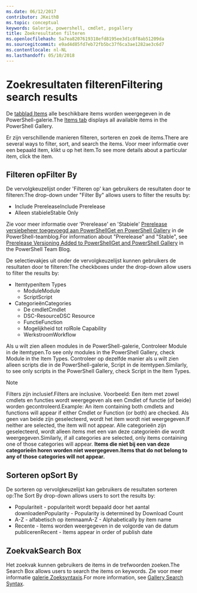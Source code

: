 ```yaml
---
ms.date: 06/12/2017
contributor: JKeithB
ms.topic: conceptual
keywords: Galerie, powershell, cmdlet, psgallery
title: Zoekresultaten filteren
ms.openlocfilehash: 5a7ea8207619318efd8195ee3d1c8f8ab51209da
ms.sourcegitcommit: e9ad4d85fd7eb72fb5bc37f6ca3ae1282ae3c6d7
ms.contentlocale: nl-NL
ms.lasthandoff: 05/10/2018
---
```

# <a name="filtering-search-results"></a><span data-ttu-id="bcc09-103">Zoekresultaten filteren</span><span class="sxs-lookup"><span data-stu-id="bcc09-103">Filtering search results</span></span>

<span data-ttu-id="bcc09-104">De [tabblad Items](https://www.powershellgallery.com/items) alle beschikbare items worden weergegeven in de PowerShell-galerie.</span><span class="sxs-lookup"><span data-stu-id="bcc09-104">The [Items tab](https://www.powershellgallery.com/items) displays all available items in the PowerShell Gallery.</span></span>

<span data-ttu-id="bcc09-105">Er zijn verschillende manieren filteren, sorteren en zoek de items.</span><span class="sxs-lookup"><span data-stu-id="bcc09-105">There are several ways to filter, sort, and search the items.</span></span>
<span data-ttu-id="bcc09-106">Voor meer informatie over een bepaald item, klikt u op het item.</span><span class="sxs-lookup"><span data-stu-id="bcc09-106">To see more details about a particular item, click the item.</span></span>

## <a name="filter-by"></a><span data-ttu-id="bcc09-107">Filteren op</span><span class="sxs-lookup"><span data-stu-id="bcc09-107">Filter By</span></span>

<span data-ttu-id="bcc09-108">De vervolgkeuzelijst onder 'Filteren op' kan gebruikers de resultaten door te filteren:</span><span class="sxs-lookup"><span data-stu-id="bcc09-108">The drop-down under "Filter By" allows users to filter the results by:</span></span>
- <span data-ttu-id="bcc09-109">Include Prerelease</span><span class="sxs-lookup"><span data-stu-id="bcc09-109">Include Prerelease</span></span>
- <span data-ttu-id="bcc09-110">Alleen stabiele</span><span class="sxs-lookup"><span data-stu-id="bcc09-110">Stable Only</span></span>

<span data-ttu-id="bcc09-111">Zie voor meer informatie over 'Prerelease' en 'Stabiele' [Prerelease versiebeheer toegevoegd aan PowerShellGet en PowerShell Gallery](https://blogs.msdn.microsoft.com/powershell/2017/12/05/prerelease-versioning-added-to-powershellget-and-powershell-gallery/) in de PowerShell-teamblog.</span><span class="sxs-lookup"><span data-stu-id="bcc09-111">For information about "Prerelease" and "Stable", see [Prerelease Versioning Added to PowerShellGet and PowerShell Gallery](https://blogs.msdn.microsoft.com/powershell/2017/12/05/prerelease-versioning-added-to-powershellget-and-powershell-gallery/) in the PowerShell Team Blog.</span></span>

<span data-ttu-id="bcc09-112">De selectievakjes uit onder de vervolgkeuzelijst kunnen gebruikers de resultaten door te filteren:</span><span class="sxs-lookup"><span data-stu-id="bcc09-112">The checkboxes under the drop-down allow users to filter the results by:</span></span>
- <span data-ttu-id="bcc09-113">Itemtypen</span><span class="sxs-lookup"><span data-stu-id="bcc09-113">Item Types</span></span>
  - <span data-ttu-id="bcc09-114">Module</span><span class="sxs-lookup"><span data-stu-id="bcc09-114">Module</span></span>
  - <span data-ttu-id="bcc09-115">Script</span><span class="sxs-lookup"><span data-stu-id="bcc09-115">Script</span></span>
- <span data-ttu-id="bcc09-116">Categorieën</span><span class="sxs-lookup"><span data-stu-id="bcc09-116">Categories</span></span>
  - <span data-ttu-id="bcc09-117">De cmdlet</span><span class="sxs-lookup"><span data-stu-id="bcc09-117">Cmdlet</span></span>
  - <span data-ttu-id="bcc09-118">DSC-Resource</span><span class="sxs-lookup"><span data-stu-id="bcc09-118">DSC Resource</span></span>
  - <span data-ttu-id="bcc09-119">Functie</span><span class="sxs-lookup"><span data-stu-id="bcc09-119">Function</span></span>
  - <span data-ttu-id="bcc09-120">Mogelijkheid tot rol</span><span class="sxs-lookup"><span data-stu-id="bcc09-120">Role Capability</span></span>
  - <span data-ttu-id="bcc09-121">Werkstroom</span><span class="sxs-lookup"><span data-stu-id="bcc09-121">Workflow</span></span>

<span data-ttu-id="bcc09-122">Als u wilt zien alleen modules in de PowerShell-galerie, Controleer Module in de itemtypen.</span><span class="sxs-lookup"><span data-stu-id="bcc09-122">To see only modules in the PowerShell Gallery, check Module in the Item Types.</span></span>
<span data-ttu-id="bcc09-123">Controleer op dezelfde manier als u wilt zien alleen scripts die in de PowerShell-galerie, Script in de itemtypen.</span><span class="sxs-lookup"><span data-stu-id="bcc09-123">Similarly, to see only scripts in the PowerShell Gallery, check Script in the Item Types.</span></span>

> [!NOTE]
> <span data-ttu-id="bcc09-124">Filters zijn inclusief.</span><span class="sxs-lookup"><span data-stu-id="bcc09-124">Filters are inclusive.</span></span>
> <span data-ttu-id="bcc09-125">Voorbeeld: Een item met zowel cmdlets en functies wordt weergegeven als een Cmdlet of functie (of beide) worden gecontroleerd.</span><span class="sxs-lookup"><span data-stu-id="bcc09-125">Example: An item containing both cmdlets and functions will appear if either Cmdlet or Function (or both) are checked.</span></span>
> <span data-ttu-id="bcc09-126">Als geen van beide zijn geselecteerd, wordt het item wordt niet weergegeven.</span><span class="sxs-lookup"><span data-stu-id="bcc09-126">If neither are selected, the item will not appear.</span></span>
> <span data-ttu-id="bcc09-127">Alle categorieën zijn geselecteerd, wordt alleen items met een van deze categorieën die wordt weergegeven.</span><span class="sxs-lookup"><span data-stu-id="bcc09-127">Similarly, if all categories are selected, only items containing one of those categories will appear.</span></span>
> <span data-ttu-id="bcc09-128">**Items die niet bij een van deze categorieën horen worden niet weergegeven.**</span><span class="sxs-lookup"><span data-stu-id="bcc09-128">**Items that do not belong to any of those categories will not appear.**</span></span>

## <a name="sort-by"></a><span data-ttu-id="bcc09-129">Sorteren op</span><span class="sxs-lookup"><span data-stu-id="bcc09-129">Sort By</span></span>

<span data-ttu-id="bcc09-130">De sorteren op vervolgkeuzelijst kan gebruikers de resultaten sorteren op:</span><span class="sxs-lookup"><span data-stu-id="bcc09-130">The Sort By drop-down allows users to sort the results by:</span></span>
- <span data-ttu-id="bcc09-131">Populariteit - populariteit wordt bepaald door het aantal downloaden</span><span class="sxs-lookup"><span data-stu-id="bcc09-131">Popularity - Popularity is determined by Download Count</span></span>
- <span data-ttu-id="bcc09-132">A-Z - alfabetisch op itemnaam</span><span class="sxs-lookup"><span data-stu-id="bcc09-132">A-Z - Alphabetically by item name</span></span>
- <span data-ttu-id="bcc09-133">Recente - Items worden weergegeven in de volgorde van de datum publiceren</span><span class="sxs-lookup"><span data-stu-id="bcc09-133">Recent - Items appear in order of publish date</span></span>

## <a name="search-box"></a><span data-ttu-id="bcc09-134">Zoekvak</span><span class="sxs-lookup"><span data-stu-id="bcc09-134">Search Box</span></span>

<span data-ttu-id="bcc09-135">Het zoekvak kunnen gebruikers de items in de trefwoorden zoeken.</span><span class="sxs-lookup"><span data-stu-id="bcc09-135">The Search Box allows users to search the items on keywords.</span></span>
<span data-ttu-id="bcc09-136">Zie voor meer informatie [galerie Zoeksyntaxis](search-syntax.md).</span><span class="sxs-lookup"><span data-stu-id="bcc09-136">For more information, see [Gallery Search Syntax](search-syntax.md).</span></span>